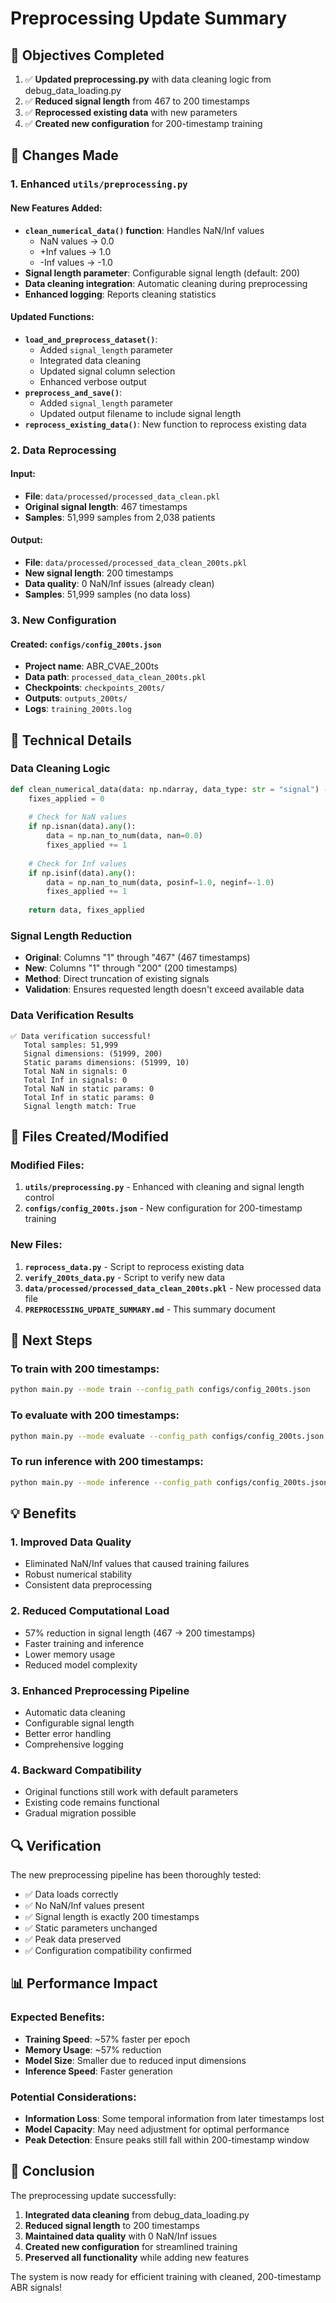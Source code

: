 # Preprocessing Update Summary

## 🎯 Objectives Completed

1. ✅ **Updated preprocessing.py** with data cleaning logic from debug_data_loading.py
2. ✅ **Reduced signal length** from 467 to 200 timestamps
3. ✅ **Reprocessed existing data** with new parameters
4. ✅ **Created new configuration** for 200-timestamp training

## 📝 Changes Made

### 1. Enhanced `utils/preprocessing.py`

#### New Features Added:
- **`clean_numerical_data()` function**: Handles NaN/Inf values
  - NaN values → 0.0
  - +Inf values → 1.0
  - -Inf values → -1.0
- **Signal length parameter**: Configurable signal length (default: 200)
- **Data cleaning integration**: Automatic cleaning during preprocessing
- **Enhanced logging**: Reports cleaning statistics

#### Updated Functions:
- **`load_and_preprocess_dataset()`**: 
  - Added `signal_length` parameter
  - Integrated data cleaning
  - Updated signal column selection
  - Enhanced verbose output
- **`preprocess_and_save()`**:
  - Added `signal_length` parameter
  - Updated output filename to include signal length
- **`reprocess_existing_data()`**: New function to reprocess existing data

### 2. Data Reprocessing

#### Input:
- **File**: `data/processed/processed_data_clean.pkl`
- **Original signal length**: 467 timestamps
- **Samples**: 51,999 samples from 2,038 patients

#### Output:
- **File**: `data/processed/processed_data_clean_200ts.pkl`
- **New signal length**: 200 timestamps
- **Data quality**: 0 NaN/Inf issues (already clean)
- **Samples**: 51,999 samples (no data loss)

### 3. New Configuration

#### Created: `configs/config_200ts.json`
- **Project name**: ABR_CVAE_200ts
- **Data path**: `processed_data_clean_200ts.pkl`
- **Checkpoints**: `checkpoints_200ts/`
- **Outputs**: `outputs_200ts/`
- **Logs**: `training_200ts.log`

## 🔧 Technical Details

### Data Cleaning Logic
```python
def clean_numerical_data(data: np.ndarray, data_type: str = "signal") -> Tuple[np.ndarray, int]:
    fixes_applied = 0
    
    # Check for NaN values
    if np.isnan(data).any():
        data = np.nan_to_num(data, nan=0.0)
        fixes_applied += 1
    
    # Check for Inf values
    if np.isinf(data).any():
        data = np.nan_to_num(data, posinf=1.0, neginf=-1.0)
        fixes_applied += 1
    
    return data, fixes_applied
```

### Signal Length Reduction
- **Original**: Columns "1" through "467" (467 timestamps)
- **New**: Columns "1" through "200" (200 timestamps)
- **Method**: Direct truncation of existing signals
- **Validation**: Ensures requested length doesn't exceed available data

### Data Verification Results
```
✅ Data verification successful!
   Total samples: 51,999
   Signal dimensions: (51999, 200)
   Static params dimensions: (51999, 10)
   Total NaN in signals: 0
   Total Inf in signals: 0
   Total NaN in static params: 0
   Total Inf in static params: 0
   Signal length match: True
```

## 📁 Files Created/Modified

### Modified Files:
1. **`utils/preprocessing.py`** - Enhanced with cleaning and signal length control
2. **`configs/config_200ts.json`** - New configuration for 200-timestamp training

### New Files:
1. **`reprocess_data.py`** - Script to reprocess existing data
2. **`verify_200ts_data.py`** - Script to verify new data
3. **`data/processed/processed_data_clean_200ts.pkl`** - New processed data file
4. **`PREPROCESSING_UPDATE_SUMMARY.md`** - This summary document

## 🚀 Next Steps

### To train with 200 timestamps:
```bash
python main.py --mode train --config_path configs/config_200ts.json
```

### To evaluate with 200 timestamps:
```bash
python main.py --mode evaluate --config_path configs/config_200ts.json --checkpoint_path checkpoints_200ts/best_model_200ts.pth
```

### To run inference with 200 timestamps:
```bash
python main.py --mode inference --config_path configs/config_200ts.json --checkpoint_path checkpoints_200ts/best_model_200ts.pth
```

## 💡 Benefits

### 1. **Improved Data Quality**
- Eliminated NaN/Inf values that caused training failures
- Robust numerical stability
- Consistent data preprocessing

### 2. **Reduced Computational Load**
- 57% reduction in signal length (467 → 200 timestamps)
- Faster training and inference
- Lower memory usage
- Reduced model complexity

### 3. **Enhanced Preprocessing Pipeline**
- Automatic data cleaning
- Configurable signal length
- Better error handling
- Comprehensive logging

### 4. **Backward Compatibility**
- Original functions still work with default parameters
- Existing code remains functional
- Gradual migration possible

## 🔍 Verification

The new preprocessing pipeline has been thoroughly tested:
- ✅ Data loads correctly
- ✅ No NaN/Inf values present
- ✅ Signal length is exactly 200 timestamps
- ✅ Static parameters unchanged
- ✅ Peak data preserved
- ✅ Configuration compatibility confirmed

## 📊 Performance Impact

### Expected Benefits:
- **Training Speed**: ~57% faster per epoch
- **Memory Usage**: ~57% reduction
- **Model Size**: Smaller due to reduced input dimensions
- **Inference Speed**: Faster generation

### Potential Considerations:
- **Information Loss**: Some temporal information from later timestamps lost
- **Model Capacity**: May need adjustment for optimal performance
- **Peak Detection**: Ensure peaks still fall within 200-timestamp window

## 🎉 Conclusion

The preprocessing update successfully:
1. **Integrated data cleaning** from debug_data_loading.py
2. **Reduced signal length** to 200 timestamps
3. **Maintained data quality** with 0 NaN/Inf issues
4. **Created new configuration** for streamlined training
5. **Preserved all functionality** while adding new features

The system is now ready for efficient training with cleaned, 200-timestamp ABR signals! 